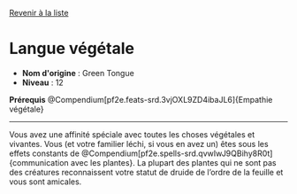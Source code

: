 [Revenir à la liste](list.md)

# Langue végétale

 * **Nom d'origine** : Green Tongue
 * **Niveau** : 12


<p><strong>Prérequis</strong> @Compendium[pf2e.feats-srd.3vjOXL9ZD4ibaJL6]{Empathie végétale}</p>
<hr>
<p>Vous avez une affinité spéciale avec toutes les choses végétales et vivantes. Vous (et votre familier léchi, si vous en avez un) êtes sous les effets constants de @Compendium[pf2e.spells-srd.qvwIwJ9QBihy8R0t]{communication avec les plantes}. La plupart des plantes qui ne sont pas des créatures reconnaissent votre statut de druide de l’ordre de la feuille et vous sont amicales.</p>